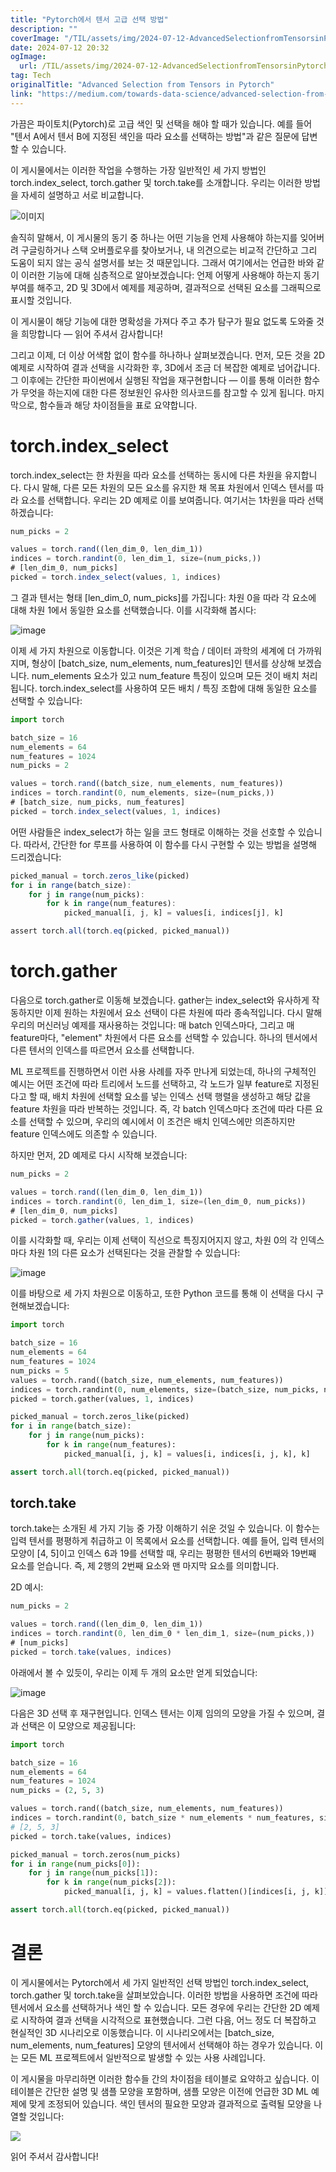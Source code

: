 ```yaml
---
title: "Pytorch에서 텐서 고급 선택 방법"
description: ""
coverImage: "/TIL/assets/img/2024-07-12-AdvancedSelectionfromTensorsinPytorch_0.png"
date: 2024-07-12 20:32
ogImage: 
  url: /TIL/assets/img/2024-07-12-AdvancedSelectionfromTensorsinPytorch_0.png
tag: Tech
originalTitle: "Advanced Selection from Tensors in Pytorch"
link: "https://medium.com/towards-data-science/advanced-selection-from-tensors-in-pytorch-f012e52eef80"
---
```



가끔은 파이토치(Pytorch)로 고급 색인 및 선택을 해야 할 때가 있습니다. 예를 들어 "텐서 A에서 텐서 B에 지정된 색인을 따라 요소를 선택하는 방법"과 같은 질문에 답변할 수 있습니다.

이 게시물에서는 이러한 작업을 수행하는 가장 일반적인 세 가지 방법인 torch.index_select, torch.gather 및 torch.take를 소개합니다. 우리는 이러한 방법을 자세히 설명하고 서로 비교합니다.

![이미지](/TIL/assets/img/2024-07-12-AdvancedSelectionfromTensorsinPytorch_0.png)

솔직히 말해서, 이 게시물의 동기 중 하나는 어떤 기능을 언제 사용해야 하는지를 잊어버려 구글링하거나 스택 오버플로우를 찾아보거나, 내 의견으로는 비교적 간단하고 그리 도움이 되지 않는 공식 설명서를 보는 것 때문입니다. 그래서 여기에서는 언급한 바와 같이 이러한 기능에 대해 심층적으로 알아보겠습니다: 언제 어떻게 사용해야 하는지 동기부여를 해주고, 2D 및 3D에서 예제를 제공하며, 결과적으로 선택된 요소를 그래픽으로 표시할 것입니다.

<div class="content-ad"></div>

이 게시물이 해당 기능에 대한 명확성을 가져다 주고 추가 탐구가 필요 없도록 도와줄 것을 희망합니다 — 읽어 주셔서 감사합니다!

그리고 이제, 더 이상 어색함 없이 함수를 하나하나 살펴보겠습니다. 먼저, 모든 것을 2D 예제로 시작하여 결과 선택을 시각화한 후, 3D에서 조금 더 복잡한 예제로 넘어갑니다. 그 이후에는 간단한 파이썬에서 실행된 작업을 재구현합니다 — 이를 통해 이러한 함수가 무엇을 하는지에 대한 다른 정보원인 유사한 의사코드를 참고할 수 있게 됩니다. 마지막으로, 함수들과 해당 차이점들을 표로 요약합니다.

# torch.index_select

torch.index_select는 한 차원을 따라 요소를 선택하는 동시에 다른 차원을 유지합니다. 다시 말해, 다른 모든 차원의 모든 요소를 유지한 채 목표 차원에서 인덱스 텐서를 따라 요소를 선택합니다. 우리는 2D 예제로 이를 보여줍니다. 여기서는 1차원을 따라 선택하겠습니다:

<div class="content-ad"></div>

```js
num_picks = 2

values = torch.rand((len_dim_0, len_dim_1))
indices = torch.randint(0, len_dim_1, size=(num_picks,))
# [len_dim_0, num_picks]
picked = torch.index_select(values, 1, indices)
```

그 결과 텐서는 형태 [len_dim_0, num_picks]를 가집니다: 차원 0을 따라 각 요소에 대해 차원 1에서 동일한 요소를 선택했습니다. 이를 시각화해 봅시다:

![image](/TIL/assets/img/2024-07-12-AdvancedSelectionfromTensorsinPytorch_1.png)

이제 세 가지 차원으로 이동합니다. 이것은 기계 학습 / 데이터 과학의 세계에 더 가까워지며, 형상이 [batch_size, num_elements, num_features]인 텐서를 상상해 보겠습니다. num_elements 요소가 있고 num_feature 특징이 있으며 모든 것이 배치 처리됩니다. torch.index_select를 사용하여 모든 배치 / 특징 조합에 대해 동일한 요소를 선택할 수 있습니다:


<div class="content-ad"></div>

```js
import torch

batch_size = 16
num_elements = 64
num_features = 1024
num_picks = 2

values = torch.rand((batch_size, num_elements, num_features))
indices = torch.randint(0, num_elements, size=(num_picks,))
# [batch_size, num_picks, num_features]
picked = torch.index_select(values, 1, indices)
```

어떤 사람들은 index_select가 하는 일을 코드 형태로 이해하는 것을 선호할 수 있습니다. 따라서, 간단한 for 루프를 사용하여 이 함수를 다시 구현할 수 있는 방법을 설명해 드리겠습니다:

```js
picked_manual = torch.zeros_like(picked)
for i in range(batch_size):
    for j in range(num_picks):
        for k in range(num_features):
            picked_manual[i, j, k] = values[i, indices[j], k]

assert torch.all(torch.eq(picked, picked_manual))
```

# torch.gather


<div class="content-ad"></div>

다음으로 torch.gather로 이동해 보겠습니다. gather는 index_select와 유사하게 작동하지만 이제 원하는 차원에서 요소 선택이 다른 차원에 따라 종속적입니다. 다시 말해 우리의 머신러닝 예제를 재사용하는 것입니다: 매 batch 인덱스마다, 그리고 매 feature마다, "element" 차원에서 다른 요소를 선택할 수 있습니다. 하나의 텐서에서 다른 텐서의 인덱스를 따르면서 요소를 선택합니다.

ML 프로젝트를 진행하면서 이런 사용 사례를 자주 만나게 되었는데, 하나의 구체적인 예시는 어떤 조건에 따라 트리에서 노드를 선택하고, 각 노드가 일부 feature로 지정된다고 할 때, 배치 차원에 선택할 요소를 넣는 인덱스 선택 행렬을 생성하고 해당 값을 feature 차원을 따라 반복하는 것입니다. 즉, 각 batch 인덱스마다 조건에 따라 다른 요소를 선택할 수 있으며, 우리의 예시에서 이 조건은 배치 인덱스에만 의존하지만 feature 인덱스에도 의존할 수 있습니다.

하지만 먼저, 2D 예제로 다시 시작해 보겠습니다:

```js
num_picks = 2

values = torch.rand((len_dim_0, len_dim_1))
indices = torch.randint(0, len_dim_1, size=(len_dim_0, num_picks))
# [len_dim_0, num_picks]
picked = torch.gather(values, 1, indices)
```

<div class="content-ad"></div>

이를 시각화할 때, 우리는 이제 선택이 직선으로 특징지어지지 않고, 차원 0의 각 인덱스마다 차원 1의 다른 요소가 선택된다는 것을 관찰할 수 있습니다:

![image](/TIL/assets/img/2024-07-12-AdvancedSelectionfromTensorsinPytorch_2.png)

이를 바탕으로 세 가지 차원으로 이동하고, 또한 Python 코드를 통해 이 선택을 다시 구현해보겠습니다:

```python
import torch

batch_size = 16
num_elements = 64
num_features = 1024
num_picks = 5
values = torch.rand((batch_size, num_elements, num_features))
indices = torch.randint(0, num_elements, size=(batch_size, num_picks, num_features))
picked = torch.gather(values, 1, indices)

picked_manual = torch.zeros_like(picked)
for i in range(batch_size):
    for j in range(num_picks):
        for k in range(num_features):
            picked_manual[i, j, k] = values[i, indices[i, j, k], k]

assert torch.all(torch.eq(picked, picked_manual))
```

<div class="content-ad"></div>

## torch.take

torch.take는 소개된 세 가지 기능 중 가장 이해하기 쉬운 것일 수 있습니다. 이 함수는 입력 텐서를 평평하게 취급하고 이 목록에서 요소를 선택합니다. 예를 들어, 입력 텐서의 모양이 [4, 5]이고 인덱스 6과 19를 선택할 때, 우리는 평평한 텐서의 6번째와 19번째 요소를 얻습니다. 즉, 제 2행의 2번째 요소와 맨 마지막 요소를 의미합니다.

2D 예시:

```js
num_picks = 2

values = torch.rand((len_dim_0, len_dim_1))
indices = torch.randint(0, len_dim_0 * len_dim_1, size=(num_picks,))
# [num_picks]
picked = torch.take(values, indices)
```

<div class="content-ad"></div>

아래에서 볼 수 있듯이, 우리는 이제 두 개의 요소만 얻게 되었습니다:

![image](/TIL/assets/img/2024-07-12-AdvancedSelectionfromTensorsinPytorch_3.png)

다음은 3D 선택 후 재구현입니다. 인덱스 텐서는 이제 임의의 모양을 가질 수 있으며, 결과 선택은 이 모양으로 제공됩니다:

```python
import torch

batch_size = 16
num_elements = 64
num_features = 1024
num_picks = (2, 5, 3)

values = torch.rand((batch_size, num_elements, num_features))
indices = torch.randint(0, batch_size * num_elements * num_features, size=num_picks)
# [2, 5, 3]
picked = torch.take(values, indices)

picked_manual = torch.zeros(num_picks)
for i in range(num_picks[0]):
    for j in range(num_picks[1]):
        for k in range(num_picks[2]):
            picked_manual[i, j, k] = values.flatten()[indices[i, j, k]]

assert torch.all(torch.eq(picked, picked_manual))
```

<div class="content-ad"></div>

# 결론

이 게시물에서는 Pytorch에서 세 가지 일반적인 선택 방법인 torch.index_select, torch.gather 및 torch.take을 살펴보았습니다. 이러한 방법을 사용하면 조건에 따라 텐서에서 요소를 선택하거나 색인 할 수 있습니다. 모든 경우에 우리는 간단한 2D 예제로 시작하여 결과 선택을 시각적으로 표현했습니다. 그런 다음, 어느 정도 더 복잡하고 현실적인 3D 시나리오로 이동했습니다. 이 시나리오에서는 [batch_size, num_elements, num_features] 모양의 텐서에서 선택해야 하는 경우가 있습니다. 이는 모든 ML 프로젝트에서 일반적으로 발생할 수 있는 사용 사례입니다.

이 게시물을 마무리하면 이러한 함수들 간의 차이점을 테이블로 요약하고 싶습니다. 이 테이블은 간단한 설명 및 샘플 모양을 포함하며, 샘플 모양은 이전에 언급한 3D ML 예제에 맞게 조정되어 있습니다. 색인 텐서의 필요한 모양과 결과적으로 출력될 모양을 나열할 것입니다:

<img src="/TIL/assets/img/2024-07-12-AdvancedSelectionfromTensorsinPytorch_4.png" />

<div class="content-ad"></div>

읽어 주셔서 감사합니다!